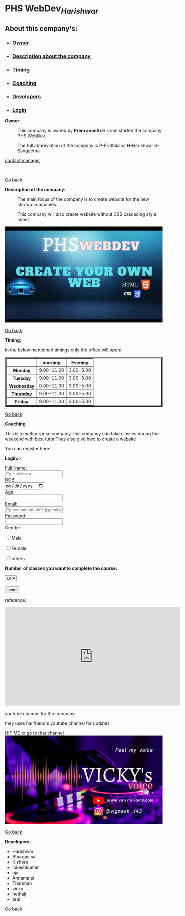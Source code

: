 <!DOCTYPE html>
<html lang="en">
<head>
    <meta charset="UTF-8">
    <meta http-equiv="X-UA-Compatible" content="IE=edge">
    <meta name="viewport" content="width=device-width, initial-scale=1.0">
    <title>Document</title>
</head>
</body>
<div>
    <h1 id="PHS WebDev">PHS WebDev<sub><em>Harishwar</em></sub></h1>
<p><h2>About this company's:</h2></p>  
<ul>
<h3><a href="#Owner"><li>Owner</li></a></h3>
<h3><a href="#Description about the  company"><li>Description about the company</li></a></h3>
<h3><a href="#Timing"><li>Timing</li></a></h3>
<h3><a href="#Coaching"><li>Coaching</li></a></h3>
<h3><a href="#Developers"><li>Developers</li></a></h3>
<h3><a href="#Login"><li>Login</li></a></h3>
</div>
</ul>
<p id="Owner"></p><b><dt>Owner:</dt></b></p>
<P><dd>This company is owned by <b>Prem ananth</b>.His son started the company PHS WebDev.</dd></P>
<P><dd>The full abbreviation of the company is P-Prathiksha H-Harishwar S-Sangeetha</dd></P>
<p><a href="mailto:harishwar3442@gmail.com">contact manager</a></p><br>
<p><a href="#PHS WebDev">Go back</a></p>
<p id="Description about the company"><b><dt>Description of the company:</dt></b></p>
<p><dd>The main focus of the company is to create website for the new startup companies.</dd></p>
<p><dd>This company will also create website without CSS cascading style sheet.</dd></p>
<img src="company.jpg" alt="cmp img" title="com img"><br>
<p><a href="#PHS WebDev">Go back</a></p>
<p id="Timing"><dt><b>Timing:</b></dt></p>
<p>In the below mentioned timings only the office will open:</p>
<table border="5">
    <tr><th>  </th><th>morning</th>   <th>Evening</th></tr>
    <tr><th>Monday<td>9.00-11.00</td><td>3.00-5.00</td></th></tr>
    <tr><th>Tuesday<td>9.00-11.00</td><td>3.00-5.00</td></th></tr>
    <tr><th>Wednesday<td>9.00-11.00</td><td>3.00-5.00</td></th></tr>
    <tr><th>Thursday<td>9.00-11.00</td><td>3.00-5.00</td></th></tr>
    <tr><th>Friday<td>9.00-11.00</td><td>3.00-5.00</td></th></tr>
</table>
<p><a href="#PHS WebDev">Go back</a></p>
<p id="Coaching"><dt><b>Coaching</b></dt></p>
<p>This is a multipurpose company.This company can take classes during the weekend with best tutor.They also give hwo  to create a website</p>
<p>You can register here:</p>
<p id="Login"><b>Login:</b>></p>
<form>
<label for="Name">Full Name:</label><br>
<input type="text" name="username" placeholder="Eg.Harishwar"><br>
<label for="DOB">DOB:</label><br>
<input type="date" name="dob"><br>
<label for="Age">Age:</label><br>
<input type="number" name="age" id="age"><br>
<label for="Email">Email:</label><br>
<input type="email" name="mail" placeholder="Eg-seenathaana001@gmail.com" id="mail"><br>
<label for="password">Password:</label><br>
<input type="password" name="Password" id="password"><br>
<label for="gender">Gender:</label><br>
<p><input type="radio" name="gender" value="male">Male</p>
<p><input type="radio" name="gender" value="female">Female</p>
<p><input type="radio" name="gender" value="others">others</p>
<p><b>Number of classes you want to complete the course:</b></p>
<select name="num of classes" id="num of classes">
    <option>10</option>
    <option>11</option>
    <option>12</option>
    <option>13</option>
    <option>14</option>
</select><br><br>
<input type="submit" value="send">
<p>reference:</p>
<iframe width="560" 
        height="315" 
        src="https://www.youtube.com/embed/Jun2u_DOkeQ" 
        title="YouTube video player" 
        frameborder="0" 
        allow="accelerometer; autoplay; clipboard-write; encrypted-media; gyroscope; picture-in-picture; web-share" allowfullscreen>
</iframe>
</form>
<p>youtube channel for the company:</p>
<p>they uses his friend's youtube channel for updates</p>
<a href="https://yputube.com/@vickysvoice6771">HIT ME to go to that channel</a><br>
<img src="channel.jpg.jpg" alt="channel name" title="channel name">
<p><a href="#PHS WebDev">Go back</a></p>
<p id="Developers"><dt><b>Developers:</b></dt></p>
<ul>
    <li>Harishwar</li>
    <li>Bhargav sai</li>
    <li>Kishore</li>
    <li>lokeshkumar</li>
    <li>ajai</li>
    <li>Annamalai</li>
    <li>Tharshan</li>
    <li>vicky</li>
    <li>nethaji</li>
    <li>arul</li>
</ul>
<p><a href="PHS WebDev">Go back</a></p>
</body>
</html>


























